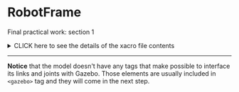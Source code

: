 # RobotFrame
Final practical work: section 1
<details><summary>CLICK here to see the details of the xacro file contents</summary>
<p>

```
<?xml version="1.0"?>
```

</p>
</details>

___
**Notice** that the model doesn't have any tags that make possible to interface its links and joints with Gazebo. Those elements are usually included in `<gazebo>` tag and they will come in the next step.

